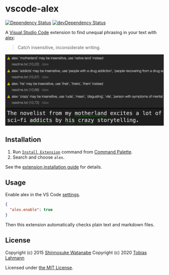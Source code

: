 # vscode-alex

[![Dependency Status](https://david-dm.org/shinnn/vscode-alex.svg)](https://david-dm.org/tlahmann/vscode-alex)
[![devDependency Status](https://david-dm.org/shinnn/vscode-alex/dev-status.svg)](https://david-dm.org/tlahmann/vscode-alex#type=dev)

A [Visual Studio Code](https://code.visualstudio.com/) extension to find unequal phrasing in your text with [alex](https://alexjs.com/):

> Catch insensitive, inconsiderate writing.

![screenshot](screenshot.png)

## Installation

1. Run [`Install Extension`](https://code.visualstudio.com/docs/editor/extension-gallery#_install-an-extension) command from [Command Palette](https://code.visualstudio.com/Docs/editor/codebasics#_command-palette).
2. Search and choose `alex`.

See the [extension installation guide](https://code.visualstudio.com/docs/editor/extension-gallery) for details.

## Usage

Enable alex in the VS Code [settings](https://code.visualstudio.com/docs/customization/userandworkspace).

```json
{
  "alex.enable": true
}
```

Then this extension automatically checks plain text and markdown files.

## License

Copyright (c) 2015 [Shinnosuke Watanabe](https://github.com/shinnn)
Copyright (c) 2020 [Tobias Lahmann](https://github.com/tlahmann)

Licensed under [the MIT License](./LICENSE).

